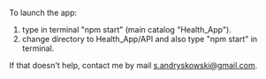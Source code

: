 To launch the app:
1. type in terminal "npm start" (main catalog "Health_App").
2. change directory to Health_App/API and also type "npm start" in terminal.

If that doesn't help, contact me by mail s.andryskowski@gmail.com.
